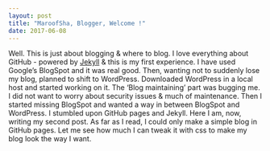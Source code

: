```yaml
---
layout: post
title: "MaroofSha, Blogger, Welcome !"
date: 2017-06-08
---
```


Well. This is just about blogging & where to blog. I love everything about GitHub - powered by [Jekyll](http://jekyllrb.com) & this is my first experience. I have used Google’s BlogSpot and it was real good. Then, wanting not to suddenly lose my blog, planned to shift to WordPress. Downloaded WordPress in a local host and started working on it. The ‘Blog maintaining’ part was bugging me. I did not want to worry about security issues & much of maintenance. 
Then I started missing BlogSpot and wanted a way in between BlogSpot and WordPress. I stumbled upon GitHub pages and Jekyll. Here I am, now, writing my second post. 
As far as I read, I could only make a simple blog in GitHub pages. Let me see how much I can tweak it with css to make my blog look the way I want.
